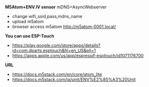 **M5Atom+ENV.IV sensor**
mDNS+AsyncWebserver

- change wifi_ssid,pass,mdns_name
- upload m5atom
- browser access m5atom
http://m5atom-0001.local/

**You can use ESP-Touch**
- https://play.google.com/store/apps/details?id=com.dparts.esptouch&hl=en_US&pli=1
- https://apps.apple.com/us/app/espressif-esptouch/id1071176700

**URL**
- https://docs.m5stack.com/en/core/atom_lite
- https://docs.m5stack.com/ja/unit/ENV%E2%85%A3%20Unit
